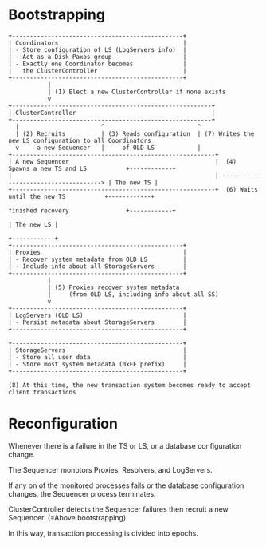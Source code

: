 # Bootstrapping

```
+------------------------------------------------+
| Coordinators                                   |
| - Store configuration of LS (LogServers info)  |
| - Act as a Disk Paxos group                    |
| - Exactly one Coordinator becomes              |
|   the ClusterController                        |
+------------------------------------------------+
           |
           | (1) Elect a new ClusterController if none exists
           v
+--------------------------------------------------------+
| ClusterController                                      |
+--------------------------------------------------------+
  |                       ^                          ^
  | (2) Recruits          | (3) Reads configuration  | (7) Writes the new LS configuration to all Coordinators
  v     a new Sequencer   |     of OLD LS            |
+---------------------------------------------------------+
| A new Sequencer                                         |  (4) Spawns a new TS and LS           +------------+
|                                                         | ------------------------------------> | The new TS |
+---------------------------------------------------------+  (6) Waits until the new TS           +------------+
                                                                 finished recovery                +------------+
                                                                                                  | The new LS |             
                                                                                                  +------------+  
+------------------------------------------------+
| Proxies                                        |
| - Recover system metadata from OLD LS          |
| - Include info about all StorageServers        |
+------------------------------------------------+
           |
           | (5) Proxies recover system metadata
           |     (from OLD LS, including info about all SS)
           v
+------------------------------------------------+
| LogServers (OLD LS)                            |
| - Persist metadata about StorageServers        |
+------------------------------------------------+

+------------------------------------------------+
| StorageServers                                 |
| - Store all user data                          |
| - Store most system metadata (0xFF prefix)     |
+------------------------------------------------+

(8) At this time, the new transaction system becomes ready to accept client transactions
```

# Reconfiguration

Whenever there is a failure in the TS or LS, or a database configuration change.

The Sequencer monotors Proxies, Resolvers, and LogServers.

If any on of the monitored processes fails or the database configuration changes, the Sequencer process terminates.

ClusterController detects the Sequencer failures then recruit a new Sequencer. (=Above bootstrapping)

In this way, transaction processing is divided into epochs.
